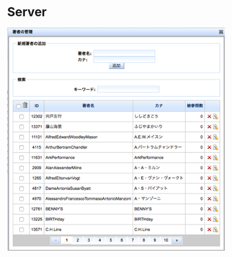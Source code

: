 Server
==============

![Permission](https://raw.githubusercontent.com/burton999dev/ComicCafeHelp/master/images/ja/server/Author.png)

